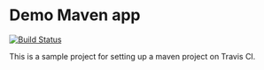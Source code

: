 # Demo Maven app

[![Build Status](https://travis-ci.com/wmuengineer/maven-demo.svg?branch=master)](https://travis-ci.com/wmuengineer/maven-demo)

This is a sample project for setting up a maven project on Travis CI. 